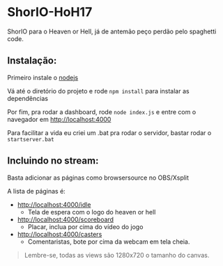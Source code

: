 # ShorIO-HoH17
ShorIO para o Heaven or Hell, já de antemão peço perdão pelo spaghetti code.

## Instalação:

Primeiro instale o [nodejs](https://nodejs.org/dist/v6.11.5/node-v6.11.5-x64.msi)

Vá até o diretório do projeto e rode `npm install` para instalar as dependências

Por fim, pra rodar a dashboard, rode `node index.js` e entre com o navegador em [http://localhost:4000](http://localhost:4000)

Para facilitar a vida eu criei um .bat pra rodar o servidor, bastar rodar o `startserver.bat`

## Incluindo no stream:

Basta adicionar as páginas como browsersource no OBS/Xsplit

A lista de páginas é:

- [http://localhost:4000/idle](http://localhost:4000/idle)
    - Tela de espera com o logo do heaven or hell
- [http://localhost:4000/scoreboard](http://localhost:4000/scoreboard)
    - Placar, inclua por cima do vídeo do jogo
- [http://localhost:4000/casters](http://localhost:4000/casters])
    - Comentaristas, bote por cima da webcam em tela cheia.

> Lembre-se, todas as views são 1280x720 o tamanho do canvas.
